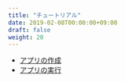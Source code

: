 ```yaml
---
title: "チュートリアル"
date: 2019-02-08T00:00:00+09:00
draft: false
weight: 20
---
```


- [アプリの作成](/tutorial/tutorial01/)
- [アプリの実行](/tutorial/tutorial02/)
